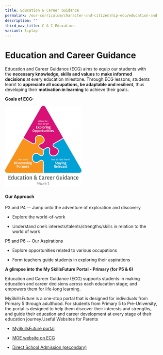 ```yaml
---
title: Education & Career Guidance
permalink: /our-curriculum/character-and-citizenship-edu/education-and-career-guidance/
description: ""
third_nav_title: C & C Education
variant: tiptap
---
```

<h1>Education and Career Guidance</h1>
<p>Education and Career Guidance (ECG) aims to equip our students with the&nbsp;<strong>necessary knowledge, skills and values</strong>&nbsp;to&nbsp;<strong>make informed decisions</strong>&nbsp;at
every education milestone. Through ECG lessons, students learnt to&nbsp;<strong>appreciate all occupations, be adaptable and resilient</strong>,
thus developing their&nbsp;<strong>motivation in learning</strong>&nbsp;to
achieve their goals.</p>
<p><strong>Goals of ECG:</strong>
</p>
<div class="isomer-image-wrapper">
<img style="width: 50%;" height="auto" width="100%" alt="" src="/images/ECG_1.jpg">
</div>
<h4>Our Approach</h4>
<p>P3 and P4 -- Jump onto the adventure of exploration and discovery</p>
<ul data-tight="true" class="tight">
<li>
<p>Explore the world-of-work</p>
</li>
<li>
<p>Understand one’s interests/talents/strengths/skills in relation to the
world of work</p>
</li>
</ul>
<p>P5 and P6 -- Our Aspirations</p>
<ul data-tight="true" class="tight">
<li>
<p>Explore opportunities related to various occupations</p>
</li>
<li>
<p>Form teachers guide students in exploring their aspirations</p>
</li>
</ul>
<p><strong>A glimpse into the My SkillsFuture Portal - Primary (for P5 &amp; 6)</strong>
</p>
<p>Education and Career Guidance (ECG) supports students in making education
and career decisions across each education stage; and empowers them for
life-long learning.</p>
<p>MySkillsFuture is a one-stop portal that is designed for individuals from
Primary 5 through adulthood. For students from Primary 5 to Pre-University,
the portal is designed to help them discover their interests and strengths,
and guide their education and career development at every stage of their
education journey.Useful Websites for Parents</p>
<ul>
<li>
<p><a href="https://www.myskillsfuture.gov.sg/content/student/en/primary.html" rel="noopener noreferrer nofollow" target="_blank">MySkillsFuture portal</a>
</p>
</li>
<li>
<p><a href="https://www.moe.gov.sg/education-in-sg/our-programmes/education-and-career-guidance/overview" rel="noopener noreferrer nofollow" target="_blank">MOE website on ECG</a>
</p>
</li>
<li>
<p><a href="https://www.moe.gov.sg/secondary/dsa" rel="noopener noreferrer nofollow" target="_blank">Direct School Admission (secondary)</a>
</p>
</li>
</ul>
<p></p>